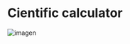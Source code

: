 # Cientific calculator
![imagen](https://user-images.githubusercontent.com/87705461/201744686-d16a69fa-4ac2-4bde-bb7e-a9009ef99851.png)
